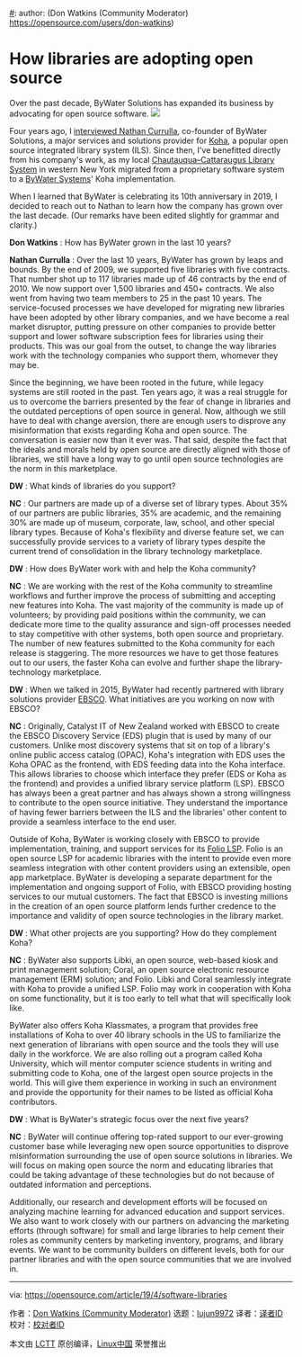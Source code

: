 [#]: collector: (lujun9972)
[#]: translator: ( )
[#]: reviewer: ( )
[#]: publisher: ( )
[#]: url: ( )
[#]: subject: (How libraries are adopting open source)
[#]: via: (https://opensource.com/article/19/4/software-libraries)
[#]: author: (Don Watkins (Community Moderator) https://opensource.com/users/don-watkins)

How libraries are adopting open source
======
Over the past decade, ByWater Solutions has expanded its business by
advocating for open source software.
![][1]

Four years ago, I [interviewed Nathan Currulla][2], co-founder of ByWater Solutions, a major services and solutions provider for [Koha][3], a popular open source integrated library system (ILS). Since then, I've benefitted directly from his company's work, as my local [Chautauqua–Cattaraugus Library System][4] in western New York migrated from a proprietary software system to a [ByWater Systems][5]' Koha implementation.

When I learned that ByWater is celebrating its 10th anniversary in 2019, I decided to reach out to Nathan to learn how the company has grown over the last decade. (Our remarks have been edited slightly for grammar and clarity.)

**Don Watkins** : How has ByWater grown in the last 10 years?

**Nathan Currulla** : Over the last 10 years, ByWater has grown by leaps and bounds. By the end of 2009, we supported five libraries with five contracts. That number shot up to 117 libraries made up of 46 contracts by the end of 2010. We now support over 1,500 libraries and 450+ contracts. We also went from having two team members to 25 in the past 10 years. The service-focused processes we have developed for migrating new libraries have been adopted by other library companies, and we have become a real market disruptor, putting pressure on other companies to provide better support and lower software subscription fees for libraries using their products. This was our goal from the outset, to change the way libraries work with the technology companies who support them, whomever they may be.

Since the beginning, we have been rooted in the future, while legacy systems are still rooted in the past. Ten years ago, it was a real struggle for us to overcome the barriers presented by the fear of change in libraries and the outdated perceptions of open source in general. Now, although we still have to deal with change aversion, there are enough users to disprove any misinformation that exists regarding Koha and open source. The conversation is easier now than it ever was. That said, despite the fact that the ideals and morals held by open source are directly aligned with those of libraries, we still have a long way to go until open source technologies are the norm in this marketplace.

**DW** : What kinds of libraries do you support?

**NC** : Our partners are made up of a diverse set of library types. About 35% of our partners are public libraries, 35% are academic, and the remaining 30% are made up of museum, corporate, law, school, and other special library types. Because of Koha's flexibility and diverse feature set, we can successfully provide services to a variety of library types despite the current trend of consolidation in the library technology marketplace.

**DW** : How does ByWater work with and help the Koha community?

**NC** : We are working with the rest of the Koha community to streamline workflows and further improve the process of submitting and accepting new features into Koha. The vast majority of the community is made up of volunteers; by providing paid positions within the community, we can dedicate more time to the quality assurance and sign-off processes needed to stay competitive with other systems, both open source and proprietary. The number of new features submitted to the Koha community for each release is staggering. The more resources we have to get those features out to our users, the faster Koha can evolve and further shape the library-technology marketplace.

**DW** : When we talked in 2015, ByWater had recently partnered with library solutions provider [EBSCO][6]. What initiatives are you working on now with EBSCO?

**NC** : Originally, Catalyst IT of New Zealand worked with EBSCO to create the EBSCO Discovery Service (EDS) plugin that is used by many of our customers. Unlike most discovery systems that sit on top of a library's online public access catalog (OPAC), Koha's integration with EDS uses the Koha OPAC as the frontend, with EDS feeding data into the Koha interface. This allows libraries to choose which interface they prefer (EDS or Koha as the frontend) and provides a unified library service platform (LSP). EBSCO has always been a great partner and has always shown a strong willingness to contribute to the open source initiative. They understand the importance of having fewer barriers between the ILS and the libraries' other content to provide a seamless interface to the end user.

Outside of Koha, ByWater is working closely with EBSCO to provide implementation, training, and support services for its [Folio LSP][7]. Folio is an open source LSP for academic libraries with the intent to provide even more seamless integration with other content providers using an extensible, open app marketplace. ByWater is developing a separate department for the implementation and ongoing support of Folio, with EBSCO providing hosting services to our mutual customers. The fact that EBSCO is investing millions in the creation of an open source platform lends further credence to the importance and validity of open source technologies in the library market.

**DW** : What other projects are you supporting? How do they complement Koha?

**NC** : ByWater also supports Libki, an open source, web-based kiosk and print management solution; Coral, an open source electronic resource management (ERM) solution; and Folio. Libki and Coral seamlessly integrate with Koha to provide a unified LSP. Folio may work in cooperation with Koha on some functionality, but it is too early to tell what that will specifically look like.

ByWater also offers Koha Klassmates, a program that provides free installations of Koha to over 40 library schools in the US to familiarize the next generation of librarians with open source and the tools they will use daily in the workforce. We are also rolling out a program called Koha University, which will mentor computer science students in writing and submitting code to Koha, one of the largest open source projects in the world. This will give them experience in working in such an environment and provide the opportunity for their names to be listed as official Koha contributors.

**DW** : What is ByWater's strategic focus over the next five years?

**NC** : ByWater will continue offering top-rated support to our ever-growing customer base while leveraging new open source opportunities to disprove misinformation surrounding the use of open source solutions in libraries. We will focus on making open source the norm and educating libraries that could be taking advantage of these technologies but do not because of outdated information and perceptions.

Additionally, our research and development efforts will be focused on analyzing machine learning for advanced education and support services. We also want to work closely with our partners on advancing the marketing efforts (through software) for small and large libraries to help cement their roles as community centers by marketing inventory, programs, and library events. We want to be community builders on different levels, both for our partner libraries and with the open source communities that we are involved in.

--------------------------------------------------------------------------------

via: https://opensource.com/article/19/4/software-libraries

作者：[Don Watkins (Community Moderator)][a]
选题：[lujun9972][b]
译者：[译者ID](https://github.com/译者ID)
校对：[校对者ID](https://github.com/校对者ID)

本文由 [LCTT](https://github.com/LCTT/TranslateProject) 原创编译，[Linux中国](https://linux.cn/) 荣誉推出

[a]: https://opensource.com/users/don-watkins
[b]: https://github.com/lujun9972
[1]: https://opensource.com/sites/default/files/styles/image-full-size/public/lead-images/EDUCATION_opencardcatalog.png?itok=f9PyJEe-
[2]: https://opensource.com/business/15/5/bywater-solutions-empowering-library-tech
[3]: http://www.koha.org/
[4]: https://catalog.cclsny.org/
[5]: https://bywatersolutions.com/
[6]: https://www.ebsco.com/
[7]: https://www.ebsco.com/products/ebsco-folio-library-services
